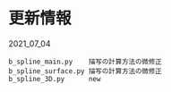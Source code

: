 # 更新情報


2021_07_04
```
b_spline_main.py	描写の計算方法の微修正
b_spline_surface.py	描写の計算方法の微修正
b_spline_3D.py	    new
```